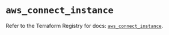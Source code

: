 # `aws_connect_instance`

Refer to the Terraform Registry for docs: [`aws_connect_instance`](https://registry.terraform.io/providers/hashicorp/aws/5.80.0/docs/resources/connect_instance).
